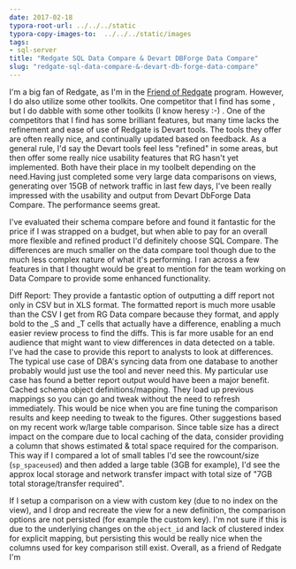 ```yaml
---
date: 2017-02-18
typora-root-url: ../../../static
typora-copy-images-to:  ../../../static/images
tags:
- sql-server
title: "Redgate SQL Data Compare & Devart DBForge Data Compare"
slug: "redgate-sql-data-compare-&-devart-db-forge-data-compare"
---
```


I'm a big fan of Redgate, as I'm in the [Friend of Redgate](http://www.red-gate.com/community/friends-of-rg) program. However, I do also utilize some other toolkits. One competitor that I find has some , but I do dabble with some other toolkits (I know heresy :-) . One of the competitors that I find has some brilliant features, but many time lacks the refinement and ease of use of Redgate is Devart tools. The tools they offer are often really nice, and continually updated based on feedback. As a general rule, I'd say the Devart tools feel less "refined" in some areas, but then offer some really nice usability features that RG hasn't yet implemented. Both have their place in my toolbelt depending on the need.Having just completed some very large data comparisons on views, generating over 15GB of network traffic in last few days, I've been really impressed with the usability and output from Devart DbForge Data Compare. The performance seems great.

I've evaluated their schema compare before and found it fantastic for the price if I was strapped on a budget, but when able to pay for an overall more flexible and refined product I'd definitely choose SQL Compare. The differences are much smaller on the data compare tool though due to the much less complex nature of what it's performing. I ran across a few features in that I thought would be great to mention for the team working on Data Compare to provide some enhanced functionality.

Diff Report: They provide a fantastic option of outputting a diff report not only in CSV but in XLS format. The formatted report is much more usable than the CSV I get from RG Data compare because they format, and apply bold to the _S and _T cells that actually have a difference, enabling a much easier review process to find the diffs. This is far more usable for an end audience that might want to view differences in data detected on a table. I've had the case to provide this report to analysts to look at differences. The typical use case of DBA's syncing data from one database to another probably would just use the tool and never need this. My particular use case has found a better report output would have been a major benefit.
Cached schema object definitions/mapping. They load up previous mappings so you can go and tweak without the need to refresh immediately. This would be nice when you are fine tuning the comparison results and keep needing to tweak to the figures.
Other suggestions based on my recent work w/large table comparison.
Since table size has a direct impact on the compare due to local caching of the data, consider providing a column that shows estimated & total space required for the comparison. This way if I compared a lot of small tables I'd see the rowcount/size (`sp_spaceused`) and then added a large table (3GB for example), I'd see the approx local storage and network transfer impact with total size of "7GB total storage/transfer required".

If I setup a comparison on a view with custom key (due to no index on the view), and I drop and recreate the view for a new definition, the comparison options are not persisted (for example the custom key). I'm not sure if this is due to the underlying changes on the `object_id` and lack of clustered index for explicit mapping, but persisting this would be really nice when the columns used for key comparison still exist.
Overall, as a friend of Redgate I'm
